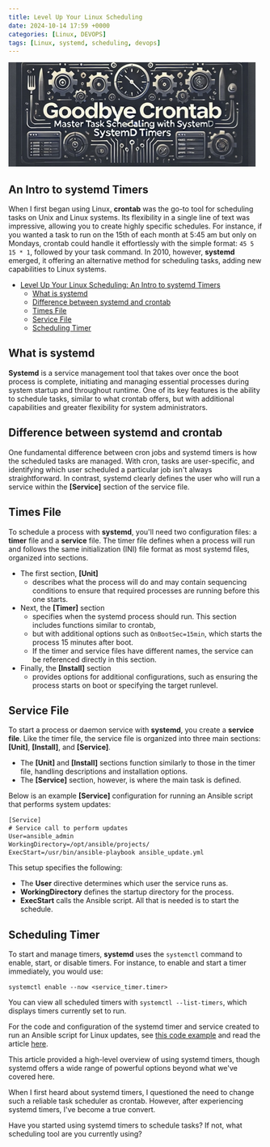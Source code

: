 ```yaml
---
title: Level Up Your Linux Scheduling
date: 2024-10-14 17:59 +0000
categories: [Linux, DEVOPS]
tags: [Linux, systemd, scheduling, devops]
---
```


![Linux Scheduler Banner](assets/images/LinuxScheduling.png)
## An Intro to systemd Timers

When I first began using Linux, **crontab** was the go-to tool for scheduling tasks on Unix and Linux systems. Its flexibility in a single line of text was impressive, allowing you to create highly specific schedules. For instance, if you wanted a task to run on the 15th of each month at 5:45 am but only on Mondays, crontab could handle it effortlessly with the simple format: `45 5 15 * 1`, followed by your task command. In 2010, however, **systemd** emerged, it offering an alternative method for scheduling tasks, adding new capabilities to Linux systems.

- [Level Up Your Linux Scheduling: An Intro to systemd Timers](#level-up-your-linux-scheduling-an-intro-to-systemd-timers)
  - [What is systemd](#what-is-systemd)
  - [Difference between systemd and crontab](#difference-between-systemd-and-crontab)
  - [Times File](#times-file)
  - [Service File](#service-file)
  - [Scheduling  Timer](#scheduling--timer)


## What is systemd
**Systemd** is a service management tool that takes over once the boot process is complete, initiating and managing essential processes during system startup and throughout runtime. One of its key features is the ability to schedule tasks, similar to what crontab offers, but with additional capabilities and greater flexibility for system administrators.

## Difference between systemd and crontab

One fundamental difference between cron jobs and systemd timers is how the scheduled tasks are managed. With cron, tasks are user-specific, and identifying which user scheduled a particular job isn't always straightforward. In contrast, systemd clearly defines the user who will run a service within the **[Service]** section of the service file. 

## Times File
To schedule a process with **systemd**, you'll need two configuration files: a **timer** file and a **service** file. The timer file defines when a process will run and follows the same initialization (INI) file format as most systemd files, organized into sections. 

  - The first section, **[Unit]**
    -  describes what the process will do and may contain sequencing conditions to ensure that required processes are running before this one starts. 
 -  Next, the **[Timer]** section 
    -  specifies when the systemd process should run. This section includes functions similar to crontab, 
    -  but with additional options such as `OnBootSec=15min`, which starts the process 15 minutes after boot. 
    -  If the timer and service files have different names, the service can be referenced directly in this section. 
 - Finally, the **[Install]** section 
   - provides options for additional configurations, such as ensuring the process starts on boot or specifying the target runlevel.

## Service File
To start a process or daemon service with **systemd**, you create a **service file**. Like the timer file, the service file is organized into three main sections: **[Unit]**, **[Install]**, and **[Service]**. 
  - The **[Unit]** and **[Install]** sections function similarly to those in the timer file, handling descriptions and installation options. 
  - The **[Service]** section, however, is where the main task is defined.

Below is an example **[Service]** configuration for running an Ansible script that performs system updates:

```
[Service]
# Service call to perform updates
User=ansible_admin
WorkingDirectory=/opt/ansible/projects/
ExecStart=/usr/bin/ansible-playbook ansible_update.yml
```

This setup specifies the following:
- The **User** directive determines which user the service runs as.
- **WorkingDirectory** defines the startup directory for the process.
- **ExecStart** calls the Ansible script.
All that is needed is to start the schedule.

## Scheduling  Timer
To start and manage timers, **systemd** uses the `systemctl` command to enable, start, or disable timers. For instance, to enable and start a timer immediately, you would use:

```
systemctl enable --now <service_timer.timer>
```

You can view all scheduled timers with `systemctl --list-timers`, which displays timers currently set to run.

For the code and configuration of the systemd timer and service created to run an Ansible script for Linux updates, see [this code example](https://github.com/richard-sebos/ansible_updates.git) and read the article [here](https://dev.to/sebos/automating-server-updates-30hi).

This article provided a high-level overview of using systemd timers, though systemd offers a wide range of powerful options beyond what we've covered here.


When I first heard about systemd timers, I questioned the need to change such a reliable task scheduler as crontab. However, after experiencing systemd timers, I've become a true convert.

Have you started using systemd timers to schedule tasks? If not, what scheduling tool are you currently using?
